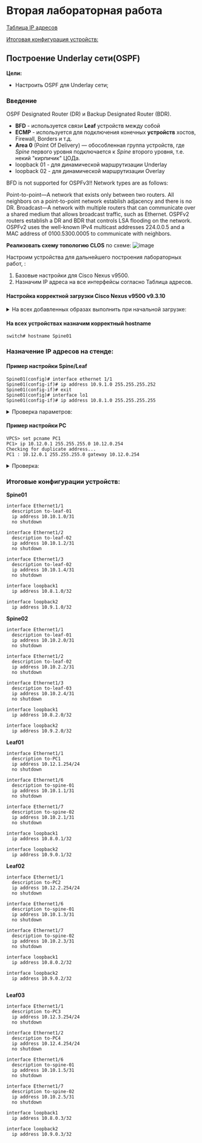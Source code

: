 # Вторая лабораторная работа

[Таблица IP адресов](https://github.com/AndreyNechaevGit/DCNetwork/blob/main/lab01/README.md#%D1%82%D0%B0%D0%B1%D0%BB%D0%B8%D1%86%D0%B0-ip-%D0%B0%D0%B4%D1%80%D0%B5%D1%81%D0%BE%D0%B2)

[Итоговая конфигурация устройств:](https://github.com/AndreyNechaevGit/DCNetwork/tree/main/lab01#%D0%B8%D1%82%D0%BE%D0%B3%D0%BE%D0%B2%D1%8B%D0%B5-%D0%BA%D0%BE%D0%BD%D1%84%D0%B8%D0%B3%D1%83%D1%80%D0%B0%D1%86%D0%B8%D0%B8-%D1%83%D1%81%D1%82%D1%80%D0%BE%D0%B9%D1%81%D1%82%D0%B2)

## Построение Underlay сети(OSPF)

**Цели:**

- Настроить OSPF для Underlay сети;


### Введение
OSPF
Designated Router (DR) и Backup Designated Router (BDR).

- **BFD** - используется связи **Leaf** устройств между собой <br>
- **ECMP** - используется для подключения конечных **устройств** хостов, Firewall, Borders и т.д.<br>
- **Area 0** (Point Of Delivery) — обособленная группа устройств, где _Spine_ первого уровня подключается к _Spine_ второго уровня, т.е. некий "кирпичик" ЦОДа.<br>
- loopback 01 - для динамической маршрутизации Underlay <br>
- loopback 02 - для динамической маршрутизации Overlay <br>

BFD is not supported for OSPFv3!!
Network types are as follows:

Point-to-point—A network that exists only between two routers. All neighbors on a point-to-point network establish adjacency and there is no DR.
Broadcast—A network with multiple routers that can communicate over a shared medium that allows broadcast traffic, such as Ethernet. OSPFv2 routers establish a DR and BDR that controls LSA flooding on the network. OSPFv2 uses the well-known IPv4 multicast addresses 224.0.0.5 and a MAC address of 0100.5300.0005 to communicate with neighbors.

**Реализовать схему топологию CLOS** по схеме:
![image](https://user-images.githubusercontent.com/60564360/209561759-29e8faa6-6589-4280-a89a-70402c4a5fad.png)



Настроим устройства для дальнейшего построения лабораторных работ, :

1. Базовые настройки для Cisco Nexus v9500.
2. Назначим IP адреса на все интерфейсы согласно Таблица адресов.

#### Настройка корректной загрузки Cisco Nexus v9500 v9.3.10

<details>
<summary> На всех добавленных образах выполнить при начальной загрузке: </summary>

```
loader > dir
loader > boot nxos.9.у.х.bin
```

**затем добавить в конфиг путь к загрузочному образу:**

```
switch # conf t
Enter configuration commands, one per line. End with CNTL/Z.
Leaf01(config)# boot nxos bootflash:/nxos.9.3.10.bin sup-1
Performing image verification and compatibility check, please wait....
Leaf01(config)# do copy running-config startup-config
[########################################] 100%
Copy complete, now saving to disk (please wait)...
Copy complete.
```

</details>

#### На всех устройствах назначим корректный hostname

```
switch# hostname Spine01
```

### Назначение IP адресов на стенде:

#### Пример настройки Spine/Leaf

```
Spine01(config)# interface ethernet 1/1
Spine01(config-if)# ip address 10.9.1.0 255.255.255.252
Spine01(config-if)# exit
Spine01(config)# interface lo1
Spine01(config-if)# ip address 10.8.1.0 255.255.255.255
```

<details>
<summary> Проверка параметров: </summary>

```
 
 sh ip ospf neighbor
 clear ip ospf process.
 
Leaf-Switch-V1# show ip ospf

 Routing Process UNDERLAY with ID 10.1.1.54 VRF default
 Routing Process Instance Number 1
 Stateful High Availability enabled
 Graceful-restart is configured
   Grace period: 60 state: Inactive 
   Last graceful restart exit status: None
 Supports only single TOS(TOS0) routes
 Supports opaque LSA
 Administrative distance 110
 Reference Bandwidth is 40000 Mbps
 SPF throttling delay time of 200.000 msecs,
   SPF throttling hold time of 1000.000 msecs, 
   SPF throttling maximum wait time of 5000.000 msecs
 LSA throttling start time of 0.000 msecs,
   LSA throttling hold interval of 5000.000 msecs, 
   LSA throttling maximum wait time of 5000.000 msecs
 Minimum LSA arrival 1000.000 msec
 LSA group pacing timer 10 secs
 Maximum paths to destination 8
 Number of external LSAs 0, checksum sum 0
 Number of opaque AS LSAs 0, checksum sum 0
 Number of areas is 1, 1 normal, 0 stub, 0 nssa
 Number of active areas is 1, 1 normal, 0 stub, 0 nssa
 Install discard route for summarized external routes.
 Install discard route for summarized internal routes.
   Area BACKBONE(0.0.0.0) 
        Area has existed for 03:12:54
        Interfaces in this area: 2 Active interfaces: 2
        Passive interfaces: 0  Loopback interfaces: 1
        No authentication available
        SPF calculation has run 5 times
         Last SPF ran for 0.000195s
        Area ranges are
        Number of LSAs: 3, checksum sum 0x196c2

Leaf-Switch-V1# show ip ospf interface

loopback0 is up, line protocol is up
    IP address 10.1.1.54/32
    Process ID UNDERLAY VRF default, area 0.0.0.0
    Enabled by interface configuration
    State LOOPBACK, Network type LOOPBACK, cost 1
    Index 1
 Ethernet1/41 is up, line protocol is up
    Unnumbered interface using IP address of loopback0 (10.1.1.54)
    Process ID UNDERLAY VRF default, area 0.0.0.0
    Enabled by interface configuration
    State P2P, Network type P2P, cost 4
    Index 2, Transmit delay 1 sec
    1 Neighbors, flooding to 1, adjacent with 1
    Timer intervals: Hello 10, Dead 40, Wait 40, Retransmit 5
      Hello timer due in 00:00:07
    No authentication
    Number of opaque link LSAs: 0, checksum sum 0

Leaf-Switch-V1# show ip ospf neighbors 

OSPF Process ID UNDERLAY VRF default
 Total number of neighbors: 1
 Neighbor ID     Pri State            Up Time  Address         Interface
 10.1.1.53          1 FULL/ -          06:18:32 10.1.1.53        Eth1/41


```

</details>

#### Пример настройки PC

```
VPCS> set pcname PC1
PC1> ip 10.12.0.1 255.255.255.0 10.12.0.254
Checking for duplicate address...
PC1 : 10.12.0.1 255.255.255.0 gateway 10.12.0.254
```

<details>
<summary> Проверка: </summary>

```
PC1> ping  10.12.0.254

10.12.0.254 icmp_seq=1 timeout
84 bytes from 10.12.0.254 icmp_seq=2 ttl=255 time=9.732 ms
84 bytes from 10.12.0.254 icmp_seq=3 ttl=255 time=7.680 ms
84 bytes from 10.12.0.254 icmp_seq=4 ttl=255 time=7.632 ms
84 bytes from 10.12.0.254 icmp_seq=5 ttl=255 time=7.306 ms

```

Проверка параметров:

```
PC1> show ip

NAME        : PC1[1]
IP/MASK     : 10.12.0.1/24
GATEWAY     : 10.12.0.254
DNS         :
MAC         : 00:50:79:66:68:0a
LPORT       : 20000
RHOST:PORT  : 127.0.0.1:30000
MTU         : 1500
```

</details>

### Итоговые конфигурации устройств:

**Spine01**

```
interface Ethernet1/1
  description to-leaf-01
  ip address 10.10.1.0/31
  no shutdown

interface Ethernet1/2
  description to-leaf-02
  ip address 10.10.1.2/31
  no shutdown
  
interface Ethernet1/3
  description to-leaf-02
  ip address 10.10.1.4/31
  no shutdown
  
interface loopback1
  ip address 10.8.1.0/32

interface loopback2
  ip address 10.9.1.0/32

```

**Spine02**

```
interface Ethernet1/1
  description to-leaf-01
  ip address 10.10.2.0/31
  no shutdown

interface Ethernet1/2
  description to-leaf-02
  ip address 10.10.2.2/31
  no shutdown
  
interface Ethernet1/3
  description to-leaf-03
  ip address 10.10.2.4/31
  no shutdown
  
interface loopback1
  ip address 10.8.2.0/32

interface loopback2
  ip address 10.9.2.0/32

```

**Leaf01**

```
interface Ethernet1/1
  description to-PC1
  ip address 10.12.1.254/24
  no shutdown

interface Ethernet1/6
  description to-spine-01
  ip address 10.10.1.1/31
  no shutdown
  
interface Ethernet1/7
  description to-spine-02
  ip address 10.10.2.1/31
  no shutdown
  
interface loopback1
  ip address 10.8.0.1/32

interface loopback2
  ip address 10.9.0.1/32

```

**Leaf02**

```
interface Ethernet1/1
  description to-PC2
  ip address 10.12.2.254/24
  no shutdown

interface Ethernet1/6
  description to-spine-01
  ip address 10.10.1.3/31
  no shutdown
  
interface Ethernet1/7
  description to-spine-02
  ip address 10.10.2.3/31
  no shutdown
  
interface loopback1
  ip address 10.8.0.2/32

interface loopback2
  ip address 10.9.0.2/32


```

**Leaf03**

```
interface Ethernet1/1
  description to-PC3
  ip address 10.12.3.254/24
  no shutdown

interface Ethernet1/2
  description to-PC4
  ip address 10.12.4.254/24
  no shutdown

interface Ethernet1/6
  description to-spine-01
  ip address 10.10.1.5/31
  no shutdown
  
interface Ethernet1/7
  description to-spine-02
  ip address 10.10.2.5/31
  no shutdown
  
interface loopback1
  ip address 10.8.0.3/32

interface loopback2
  ip address 10.9.0.3/32
  
```
